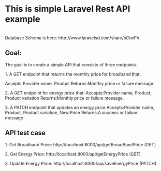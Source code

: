 <h1>This is simple Laravel Rest API example</h1>
<br/>
Database Schema is here: http://www.laravelsd.com/share/sCtwPh
<br/>
<h2>Goal:</h2>
The goal is to create a simple API that consists of three endpoints.
<p>1. A GET endpoint that returns the monthly price for broadband that:</p>
Accepts:Provider name, Product Returns:Monthly price or failure message.<br/>
<p>2. A GET endpoint for energy price that: Accepts:Provider name, Product, Product variation Returns:Monthly price or failure message.</p>
<p>3. A PATCH endpoint that updates an energy price Accepts:Provider name, Product, Product variation, New Price Returns:A success or failure message.</p>

<h2>API test case</h2>
<p>1. Get Broadband Price: http://localhost:8000/api/getBroadBandPrice (GET)</p>
<p>2. Get Energy Price: http://localhost:8000/api/getEnergyPrice (GET)</p>
<p>3. Update Energy Price: http://localhost:8000/api/saveEnergyPrice (PATCH)</p>
